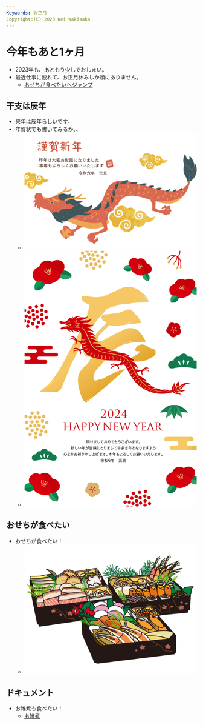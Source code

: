 ```yaml
---
Keywords: お正月
Copyright:(C) 2023 Kei Wakisaka
---
```


# 今年もあと1ヶ月
  - 2023年も、あともう少しでおしまい。
  - 最近仕事に疲れて、お正月休みしか頭にありません。
    - [おせちが食べたいへジャンプ](#white)

## 干支は辰年
  - 来年は辰年らしいです。
  - 年賀状でも書いてみるか、、
    - ![2024年の年賀状用フリー素材調べてみました1](年賀状2024_1.png)
    - ![2024年の年賀状用フリー素材調べてみました2](年賀状2024_2.png)

## <span id="white">おせちが食べたい</span>
  - おせちが食べたい！
    - ![](おせち.jpg)

## ドキュメント
  - お雑煮も食べたい！
    - [お雑煮](https://www.kurashiru.com/articles/47e5f18f-f5a9-4af8-be7f-6fc3d45a8dc8)
